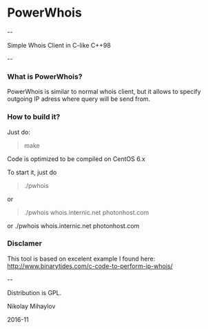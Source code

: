 # PowerWhois

--

Simple Whois Client in C-like C++98

--

### What is PowerWhois?

PowerWhois is similar to normal whois client, but it allows to specify outgoing IP adress where query will be send from.

### How to build it?

Just do:
> make

Code is optimized to be compiled on CentOS 6.x

To start it, just do
>./pwhois

or
> ./pwhois whois.internic.net photonhost.com

or
./pwhois whois.internic.net photonhost.com <outgoing ip>

### Disclamer

This tool is based on excelent example I found here:
http://www.binarytides.com/c-code-to-perform-ip-whois/

--

Distribution is GPL.

Nikolay Mihaylov

2016-11


